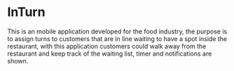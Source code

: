 # InTurn

This is an mobile application developed for the food industry, 
the purpose is to assign turns to customers that are in line waiting to have a spot inside the restaurant, with this application customers 
could walk away from the restaurant and keep track of the waiting list, timer and notifications are shown. 

